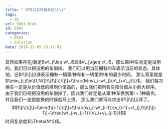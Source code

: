 ```yaml
---
title: " DTOJ2229抢车位\t\t"
tags:
  - dp
url: 5063.html
id: 5063
categories:
  - DTOJ
  - Solution
date: 2018-11-05 23:17:01
---
```


显然如果存在$j$满足$w\_j\\leq w\_i$且$v\_j\\geq v\_i$，那么第$i$种车肯定是没用的。我们可以把没用的车删掉。 我们可以用当前拥有的车表示当前的状态。具体地，记$f\[i\]\[j\]$表示拥有一辆第$i$种车和一辆第$j$种车的最少时间。 那么答案就是$\\min_{i,j\\in\[1,N\]}\\{f\[i\]\[j\]+\\frac{M-w\_i-w\_j}{v\_i+v\_j}\\}$。 我们每次换车一定是从价值低的换到价值高的，那么我们把所有车按价值从小到大排序。 由于我们已经把没用的车删掉了，因此我们肯定是从第$i$种车换到第$i+1$种最优。并且我们一定是能换的时候就马上换。 那么我们就可以求出$f\[i\]\[j\]$了。 $$f\[i\]\[j\]=\\min(f\[i-1\]\[j\]+\\frac{w\_i-w\_{i-1}}{v_{i-1}+v\_j},f\[i\]\[j-1\]+\\frac{w\_j-w_{j-1}}{v\_i+v\_{j-1}})$$ 时间复杂度$\\Theta(N^2)$。